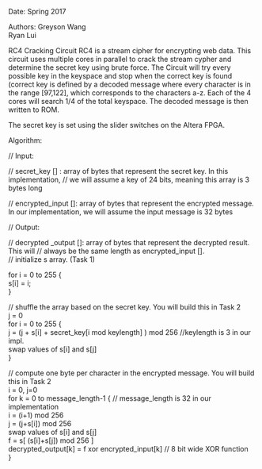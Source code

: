 Date: Spring 2017

Authors:
Greyson Wang  
Ryan Lui

RC4 Cracking Circuit
RC4 is a stream cipher for encrypting web data. 
This circuit uses multiple cores in parallel to crack the stream cypher and determine the secret key using brute force.  The Circuit will try every possible key in the keyspace and stop when the correct key is found (correct key is defined by a decoded message where every character is in the range [97,122], which corresponds to the characters a-z.  Each of the 4 cores will search 1/4 of the total keyspace.   The decoded message is then written to ROM.

The secret key is set using the slider switches on the Altera FPGA.

Algorithm:

// Input:

// secret_key [] : array of bytes that represent the secret key. In this implementation,
// we will assume a key of 24 bits, meaning this array is 3 bytes long

// encrypted_input []: array of bytes that represent the encrypted message. In our
implementation, we will assume the input message is 32 bytes

// Output:

// decrypted _output []: array of bytes that represent the decrypted result. This will
// always be the same length as encrypted_input [].                                                                                     
// initialize s array. (Task 1)


for i = 0 to 255 {  
  s[i] = i;  
}

// shuffle the array based on the secret key. You will build this in Task 2  
j = 0  
for i = 0 to 255 {  
  j = (j + s[i] + secret_key[i mod keylength] ) mod 256 //keylength is 3 in our impl.  
  swap values of s[i] and s[j]  
}  

// compute one byte per character in the encrypted message. You will build this in Task 2  
i = 0, j=0  
for k = 0 to message_length-1 { // message_length is 32 in our implementation  
  i = (i+1) mod 256  
  j = (j+s[i]) mod 256  
  swap values of s[i] and s[j]  
  f = s[ (s[i]+s[j]) mod 256 ]  
  decrypted_output[k] = f xor encrypted_input[k] // 8 bit wide XOR function  
}
